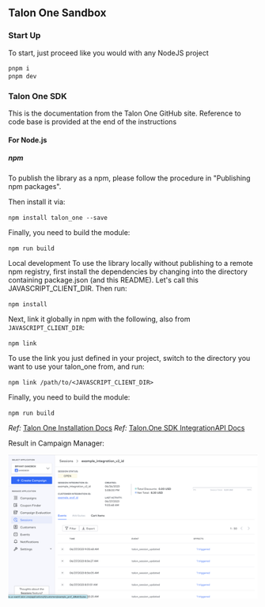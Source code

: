 ## Talon One Sandbox

### Start Up
To start, just proceed like you would with any NodeJS project

```shell
pnpm i 
pnpm dev
```

### Talon One SDK

This is the documentation from the Talon One GitHub site. Reference to code base is provided at the end of the instructions

#### For Node.js
##### npm

To publish the library as a npm, please follow the procedure in "Publishing npm packages".

Then install it via:

`npm install talon_one --save`

Finally, you need to build the module:

`npm run build`

Local development
To use the library locally without publishing to a remote npm registry, first install the dependencies by changing into the directory containing package.json (and this README). Let's call this JAVASCRIPT_CLIENT_DIR. Then run:

`npm install`

Next, link it globally in npm with the following, also from `JAVASCRIPT_CLIENT_DIR`:

`npm link`

To use the link you just defined in your project, switch to the directory you want to use your talon_one from, and run:

`npm link /path/to/<JAVASCRIPT_CLIENT_DIR>`

Finally, you need to build the module:

`npm run build`

*Ref:* [Talon One Installation Docs](https://github.com/talon-one/talon_one.js/tree/master#installation)
*Ref:* [Talon.One SDK IntegrationAPI Docs ](https://github.com/talon-one/talon_one.js/blob/master/docs/IntegrationApi.md)

Result in Campaign Manager:

![SessionCreation_Screenshot.png](./assets/SessionCreation_Screenshot.png)